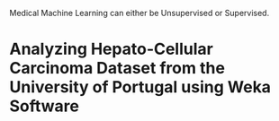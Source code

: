 Medical Machine Learning can either be Unsupervised or Supervised. 
# Analyzing Hepato-Cellular Carcinoma Dataset from the University of Portugal using Weka Software
